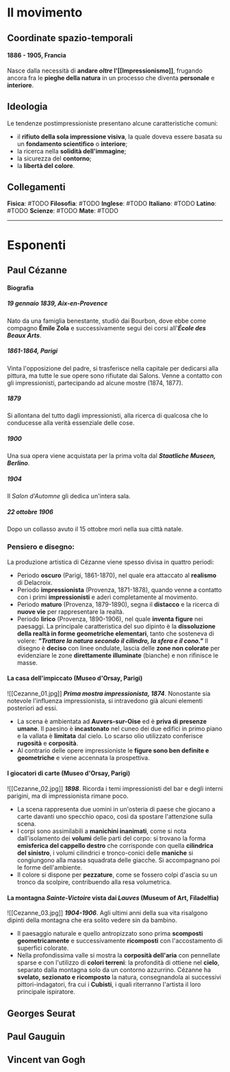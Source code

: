 # Il movimento
## Coordinate spazio-temporali
#### 1886 - 1905, Francia
Nasce dalla necessità di **andare *oltre* l'[[Impressionismo]]**, frugando ancora fra le **pieghe della natura** in un processo che diventa **personale** e **interiore**.
## Ideologia
Le tendenze postimpressioniste presentano alcune caratteristiche comuni:
- il **rifiuto della sola impressione visiva**, la quale doveva essere basata su un **fondamento scientifico** o **interiore**;
- la ricerca nella **solidità dell'immagine**;
- la sicurezza del **contorno**;
- la **libertà del colore**.
## Collegamenti
**Fisica**: #TODO 
**Filosofia**: #TODO 
**Inglese**: #TODO 
**Italiano**: #TODO 
**Latino**: #TODO 
**Scienze**: #TODO 
**Mate**: #TODO 

---
# Esponenti
## Paul Cézanne
#### Biografia
##### 19 gennaio 1839, Aix-en-Provence 
Nato da una famiglia benestante, studiò dai Bourbon, dove ebbe come compagno **Émile Zola** e successivamente seguì dei corsi all'***École des Beaux Arts***.
##### 1861-1864, Parigi
Vinta l'opposizione del padre, si trasferisce nella capitale per dedicarsi alla pittura, ma tutte le sue opere sono rifiutate dai Salons. Venne a contatto con gli impressionisti, partecipando ad alcune mostre (1874, 1877).
##### 1879
Si allontana del tutto dagli impressionisti, alla ricerca di qualcosa che lo conducesse alla verità essenziale delle cose.
##### 1900
Una sua opera viene acquistata per la prima volta dal ***Staatliche Museen, Berlino***.
##### 1904
Il *Salon d'Automne* gli dedica un'intera sala.
##### 22 ottobre 1906
Dopo un collasso avuto il 15 ottobre morì nella sua città natale.
### Pensiero e disegno:
La produzione artistica di Cézanne viene spesso divisa in quattro periodi:
* Periodo **oscuro** (Parigi, 1861-1870), nel quale era attaccato al **realismo** di Delacroix.
* Periodo **impressionista** (Provenza, 1871-1878), quando venne a contatto con i primi **impressionisti** e aderì completamente al movimento.
* Periodo **maturo** (Provenza, 1879-1890), segna il **distacco** e la ricerca di **nuove vie** per rappresentare la realtà.
* Periodo **lirico** (Provenza, 1890-1906), nel quale **inventa figure** nei paesaggi.
La principale caratteristica del suo dipinto è la **dissoluzione della realtà in forme geometriche elementari**, tanto che sosteneva di volere:
***"Trattare la natura secondo il cilindro, la sfera e il cono."***
Il disegno è **deciso** con linee ondulate, lascia delle **zone non colorate** per evidenziare le zone **direttamente illuminate** (bianche) e non rifinisce le masse.
#### La casa dell'impiccato (Museo d'Orsay, Parigi)
![[Cezanne_01.jpg]]
***Prima mostra impressionista, 1874***. Nonostante sia notevole l'influenza impressionista, si intravedono già alcuni elementi posteriori ad essi.
- La scena è ambientata ad **Auvers-sur-Oise** ed è **priva di presenze umane**. Il paesino è **incastonato** nel cuneo dei due edifici in primo piano e la vallata è **limitata** dal cielo. Lo scarso olio utilizzato conferisce **rugosità** e **corposità**.
- Al contrario delle opere impressioniste le **figure sono ben definite e geometriche** e viene accennata la prospettiva.
#### I giocatori di carte (Museo d'Orsay, Parigi)
![[Cezanne_02.jpg]]
***1898***. Ricorda i temi impressionisti del bar e degli interni parigini, ma di impressionista rimane poco.
* La scena rappresenta due uomini in un'osteria di paese che giocano a carte davanti uno specchio opaco, così da spostare l'attenzione sulla scena.
* I corpi sono assimilabili a **manichini inanimati**, come si nota dall'isolamento dei **volumi** delle parti del corpo: si trovano la forma **emisferica del cappello destro** che corrisponde con quella **cilindrica del sinistro**, i volumi cilindrici e tronco-conici delle **maniche** si congiungono alla massa squadrata delle giacche. Si accompagnano poi le forme dell'ambiente.
* Il colore si dispone per **pezzature**, come se fossero colpi d'ascia su un tronco da scolpire, contribuendo alla resa volumetrica.
#### La montagna *Sainte-Victoire* vista dai *Lauves* (Museum of Art, Filadelfia)
![[Cezanne_03.jpg]]
***1904-1906***. Agli ultimi anni della sua vita risalgono dipinti della montagna che era solito vedere sin da bambino.
* Il paesaggio naturale e quello antropizzato sono prima **scomposti geometricamente** e successivamente **ricomposti** con l'accostamento di superfici colorate.
* Nella profondissima valle si mostra la **corposità dell'aria** con pennellate sparse e con l'utilizzo di **colori terreni**: la profondità di ottiene nel **cielo**, separato dalla montagna solo da un contorno azzurrino.
Cézanne ha **svelato, sezionato e ricomposto** la natura, consegnandola ai successivi pittori-indagatori, fra cui i **Cubisti**, i quali riterranno l'artista il loro principale ispiratore.
## Georges Seurat
## Paul Gauguin
## Vincent van Gogh
